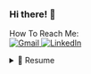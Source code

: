 ### Hi there! 👋 

How To Reach Me: <br>
<a href="mailto:teresamei935@gmail.com"> <img alt="Gmail" src="https://img.shields.io/badge/Gmail-D14836?style=for-the-badge&logo=gmail&logoColor=white" /> </a>
<a href="https://www.linkedin.com/in/teresa-mei-b90364215/"><img alt="LinkedIn" src="https://img.shields.io/badge/linkedin%20-%230077B5.svg?&style=for-the-badge&logo=linkedin&logoColor=white"/></a>

<details>
  <summary>📃 Resume</summary>
  
## Education
- 📖 **Computer Science Major, Entrepreneurship and Innovation Minor**\
📆 2019 - 2023\
📍 **University of the San Francisco** - San Francisco, California\
🎓 Summa Cum Laude 

## Experience
- 📖 **DubPrime(TechStars '24) - Intern**\
📆 AUG 2024 - OCT 2024\
• Collaborated with stakeholders to ensure the technology aligns with company values\
• Researched and developed strategies for integrating explainable and inclusive AI

- 📖 **USF - Programming Language Paradigms Teaching Assistant**\
📆 JAN 2022 - MAY 2022\
• Analyzed course material to create a teaching plan for office hours\
• Held office hours to answer students’ questions & provided guidance on course material\
• Reviewed/graded weekly assignments & provided constructive feedback in a timely manner

- 📖 **Kinokuniya Bookstore/Maido Stationery - Expert Buyer/Product Manager**\
📆 JUL 2021 - CURRENT\
• Developed and grew brand identity by curating products and building & nurturing relationships\
• Designed and created spreadsheets to visualize and understand sales performance\
• Held successful pop-up events that also generated new wholesale partnerships\
• My product guidance contributed 30-35% of annual sales revenue

- 📖 **Mission Bit Program - Team Leader, Project Manager**\
📆 SUMMER 2018\
• Created a horror puzzle game in 4 weeks with my two teammates using Java\
• Established timelines and set up targets for each individual and the team\
• Showcased game on Demo Day and Mission Bit Gala 2018\
• <a href="bit.ly/TheSilentPlagueTrailer">Project Trailer</a>

## Relevant Projects
- 📖 **Single-Cycle Processor**\
📆 SPRING 2023\
• Implemented a single-cycle processor for a subset of the RISC-V instruction set architecture in Digital\
• Built a control unit that decodes machine code instructions and generates control signals\
• Developed spreadsheet-based methodology to associate instruction word input and control outputs\

- 📖 **Ryukyu Two**\
📆 FALL 2022\
• Ported the original Ryukyu arcade game to the web to make it more accessible to a global audience
• Implemented a timer and cancel/undo feature for the game using P5
• Coordinated communication between sponsor and team members

- 📖 **Web Crawler**\
📆 SPRING 2021\
• Implemented a multithreaded web crawler in Java
• Incorporated third-party Java libraries to stem words
• Took part in code reviews and implemented feedback in order to focus on code quality

</details>





